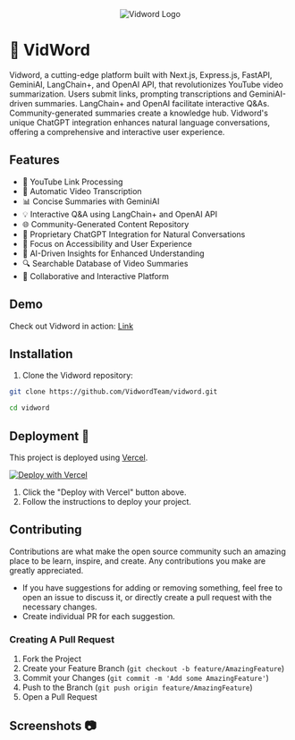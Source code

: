 <div align="center">
  <img src="https://github.com/VidwordTeam/vidword/assets/vidword-logo.png" alt="Vidword Logo" />
</div>

# 🚀 VidWord

Vidword, a cutting-edge platform built with Next.js, Express.js, FastAPI, GeminiAI, LangChain+, and OpenAI API, that revolutionizes YouTube video summarization. Users submit links, prompting transcriptions and GeminiAI-driven summaries. LangChain+ and OpenAI facilitate interactive Q&As. Community-generated summaries create a knowledge hub. Vidword's unique ChatGPT integration enhances natural language conversations, offering a comprehensive and interactive user experience.

## Features

- 🔗 YouTube Link Processing
- 📝 Automatic Video Transcription
- 📊 Concise Summaries with GeminiAI
- 💡 Interactive Q&A using LangChain+ and OpenAI API
- 🌐 Community-Generated Content Repository
- 💬 Proprietary ChatGPT Integration for Natural Conversations
- 🎯 Focus on Accessibility and User Experience
- 🧠 AI-Driven Insights for Enhanced Understanding
- 🔍 Searchable Database of Video Summaries
- 🤝 Collaborative and Interactive Platform

## Demo

Check out Vidword in action: [Link](https://vidword.vercel.app/)

## Installation

1. Clone the Vidword repository:

```bash
git clone https://github.com/VidwordTeam/vidword.git

cd vidword

```

## Deployment 🚀

This project is deployed using [Vercel](https://vercel.com/).

[![Deploy with Vercel](https://vercel.com/button)](https://vercel.com/new)

1. Click the "Deploy with Vercel" button above.
2. Follow the instructions to deploy your project.

## Contributing

Contributions are what make the open source community such an amazing place to be learn, inspire, and create. Any contributions you make are greatly appreciated.

- If you have suggestions for adding or removing something, feel free to open an issue to discuss it, or directly create a pull request with the necessary changes.
- Create individual PR for each suggestion.

### Creating A Pull Request

1. Fork the Project
2. Create your Feature Branch (`git checkout -b feature/AmazingFeature`)
3. Commit your Changes (`git commit -m 'Add some AmazingFeature'`)
4. Push to the Branch (`git push origin feature/AmazingFeature`)
5. Open a Pull Request

## Screenshots 📷
